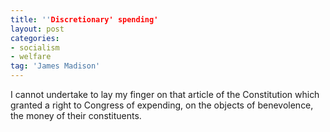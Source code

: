 ```yaml
---
title: ''Discretionary' spending'
layout: post
categories:
- socialism
- welfare
tag: 'James Madison'
---
```


I cannot undertake to lay my finger on that article of the Constitution which granted a right to Congress of expending, on the objects of benevolence, the money of their constituents.
